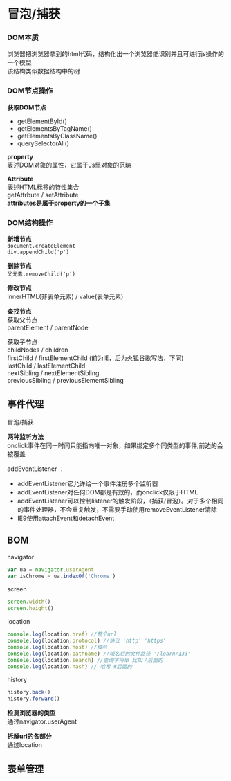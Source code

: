 # 冒泡/捕获

### DOM本质

浏览器把浏览器拿到的html代码，结构化出一个浏览器能识别并且可进行js操作的一个模型  
该结构类似数据结构中的树

### DOM节点操作

**获取DOM节点**

* getElementById\(\)  
* getElementsByTagName\(\)  
* getElementsByClassName\(\)  
* querySelectorAll\(\)

**property**  
表述DOM对象的属性，它属于Js里对象的范畴

**Attribute**  
表述HTML标签的特性集合  
getAttrbute / setAttribute  
**attributes是属于property的一个子集**

### DOM结构操作

**新增节点**  
`document.createElement`  
`div.appendChild('p')`

**删除节点**  
`父元素.removeChild('p')`

**修改节点**  
innerHTML\(非表单元素\) / value\(表单元素\)

**查找节点**  
获取父节点  
parentElement / parentNode

获取子节点  
childNodes / children  
firstChild / firstElementChild \(前为IE，后为火狐谷歌写法，下同\)  
lastChild / lastElementChild  
nextSibling / nextElementSibling  
previousSibling / previousElementSibling

## 事件代理

冒泡/捕获

**两种监听方法**  
onclick事件在同一时间只能指向唯一对象，如果绑定多个同类型的事件,前边的会被覆盖

addEventListener ：

* addEventListener它允许给一个事件注册多个监听器
* addEventListener对任何DOM都是有效的，而onclick仅限于HTML
* addEventListener可以控制listener的触发阶段，（捕获/冒泡）。对于多个相同的事件处理器，不会重复触发，不需要手动使用removeEventListener清除
* IE9使用attachEvent和detachEvent

## BOM

navigator

```javascript
var ua = navigator.userAgent
var isChrome = ua.indexOf('Chrome')
```

screen

```javascript
screen.width()
screen.height()
```

location

```javascript
console.log(location.href) //整个url
console.log(location.protocol) //协议 'http' 'https'
console.log(location.host) //域名
console.log(location.pathname) //域名后的文件路径 '/learn/133'
console.log(location.search) //查询字符串 比如？后面的
console.log(location.hash) // 哈希 #后面的
```

history

```javascript
history.back()
history.forward()
```

**检测浏览器的类型**  
通过navigator.userAgent

**拆解url的各部分**  
通过location

## 表单管理

